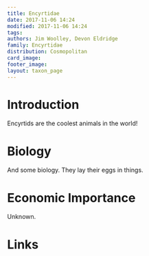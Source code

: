 ```yaml
---
title: Encyrtidae 
date: 2017-11-06 14:24 
modified: 2017-11-06 14:24 
tags: 
authors: Jim Woolley, Devon Eldridge
family: Encyrtidae
distribution: Cosmopolitan
card_image: 
footer_image: 
layout: taxon_page
---
```


# Introduction

Encyrtids are the coolest animals in the world!

# Biology 

And some biology.  They lay their eggs in things.

# Economic Importance
Unknown.

# Links



